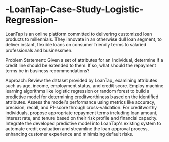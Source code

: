 # -LoanTap-Case-Study-Logistic-Regression-
LoanTap is an online platform committed to delivering customized loan products to millennials. They innovate in an otherwise dull loan segment, to deliver instant, flexible loans on consumer friendly terms to salaried professionals and businessmen. 

Problem Statement: Given a set of attributes for an Individual, determine if a credit line should be extended to them. If so, what should the repayment terms be in business recommendations?

Approach: Review the dataset provided by LoanTap, examining attributes such as age, income, employment status, and credit score. Employ machine learning algorithms like logistic regression or random forest to build a predictive model for determining creditworthiness based on the identified attributes. Assess the model's performance using metrics like accuracy, precision, recall, and F1-score through cross-validation. For creditworthy individuals, propose appropriate repayment terms including loan amount, interest rate, and tenure based on their risk profile and financial capacity. Integrate the developed predictive model into LoanTap's existing system to automate credit evaluation and streamline the loan approval process, enhancing customer experience and minimizing default risks.
